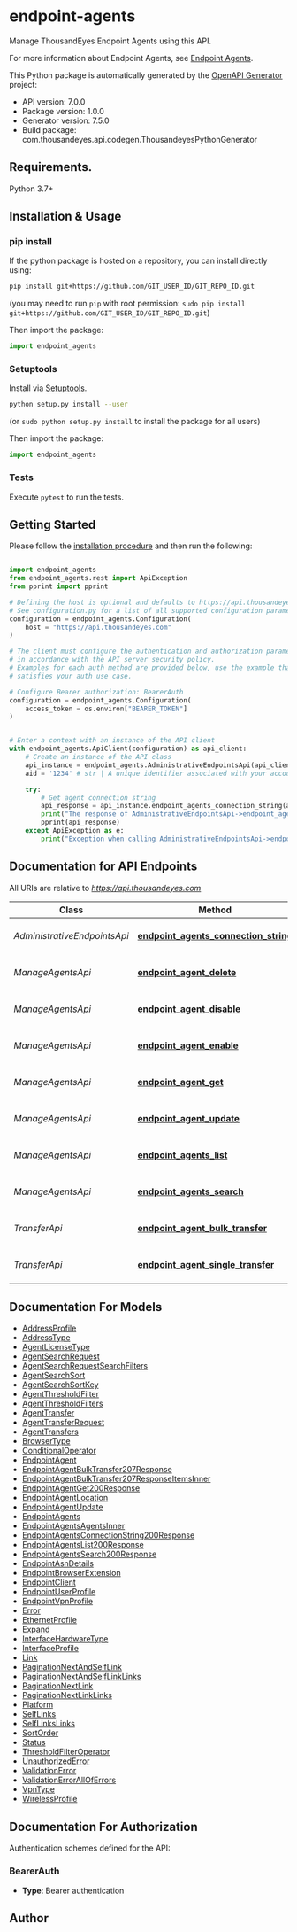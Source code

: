 # endpoint-agents
Manage ThousandEyes Endpoint Agents using this API. 

For more information about Endpoint Agents, see [Endpoint Agents](https://docs.thousandeyes.com/product-documentation/global-vantage-points/endpoint-agents).

This Python package is automatically generated by the [OpenAPI Generator](https://openapi-generator.tech) project:

- API version: 7.0.0
- Package version: 1.0.0
- Generator version: 7.5.0
- Build package: com.thousandeyes.api.codegen.ThousandeyesPythonGenerator

## Requirements.

Python 3.7+

## Installation & Usage
### pip install

If the python package is hosted on a repository, you can install directly using:

```sh
pip install git+https://github.com/GIT_USER_ID/GIT_REPO_ID.git
```
(you may need to run `pip` with root permission: `sudo pip install git+https://github.com/GIT_USER_ID/GIT_REPO_ID.git`)

Then import the package:
```python
import endpoint_agents
```

### Setuptools

Install via [Setuptools](http://pypi.python.org/pypi/setuptools).

```sh
python setup.py install --user
```
(or `sudo python setup.py install` to install the package for all users)

Then import the package:
```python
import endpoint_agents
```

### Tests

Execute `pytest` to run the tests.

## Getting Started

Please follow the [installation procedure](#installation--usage) and then run the following:

```python

import endpoint_agents
from endpoint_agents.rest import ApiException
from pprint import pprint

# Defining the host is optional and defaults to https://api.thousandeyes.com
# See configuration.py for a list of all supported configuration parameters.
configuration = endpoint_agents.Configuration(
    host = "https://api.thousandeyes.com"
)

# The client must configure the authentication and authorization parameters
# in accordance with the API server security policy.
# Examples for each auth method are provided below, use the example that
# satisfies your auth use case.

# Configure Bearer authorization: BearerAuth
configuration = endpoint_agents.Configuration(
    access_token = os.environ["BEARER_TOKEN"]
)


# Enter a context with an instance of the API client
with endpoint_agents.ApiClient(configuration) as api_client:
    # Create an instance of the API class
    api_instance = endpoint_agents.AdministrativeEndpointsApi(api_client)
    aid = '1234' # str | A unique identifier associated with your account group. You can retrieve your `AccountGroupId` from the `/account-groups` endpoint. Note that you must be assigned to the target account group. Specifying this parameter without being assigned to the target account group will result in an error response. (optional)

    try:
        # Get agent connection string
        api_response = api_instance.endpoint_agents_connection_string(aid=aid)
        print("The response of AdministrativeEndpointsApi->endpoint_agents_connection_string:\n")
        pprint(api_response)
    except ApiException as e:
        print("Exception when calling AdministrativeEndpointsApi->endpoint_agents_connection_string: %s\n" % e)

```

## Documentation for API Endpoints

All URIs are relative to *https://api.thousandeyes.com*

Class | Method | HTTP request | Description
------------ | ------------- | ------------- | -------------
*AdministrativeEndpointsApi* | [**endpoint_agents_connection_string**](docs/AdministrativeEndpointsApi.md#endpoint_agents_connection_string) | **GET** /v7/endpoint/agents/connection-string | Get agent connection string
*ManageAgentsApi* | [**endpoint_agent_delete**](docs/ManageAgentsApi.md#endpoint_agent_delete) | **DELETE** /v7/endpoint/agents/{agentId} | Delete endpoint agent
*ManageAgentsApi* | [**endpoint_agent_disable**](docs/ManageAgentsApi.md#endpoint_agent_disable) | **POST** /v7/endpoint/agents/{agentId}/disable | Disable endpoint agent
*ManageAgentsApi* | [**endpoint_agent_enable**](docs/ManageAgentsApi.md#endpoint_agent_enable) | **POST** /v7/endpoint/agents/{agentId}/enable | Enable endpoint agent
*ManageAgentsApi* | [**endpoint_agent_get**](docs/ManageAgentsApi.md#endpoint_agent_get) | **GET** /v7/endpoint/agents/{agentId} | Retrieve endpoint agent
*ManageAgentsApi* | [**endpoint_agent_update**](docs/ManageAgentsApi.md#endpoint_agent_update) | **PATCH** /v7/endpoint/agents/{agentId} | Update endpoint agent
*ManageAgentsApi* | [**endpoint_agents_list**](docs/ManageAgentsApi.md#endpoint_agents_list) | **GET** /v7/endpoint/agents | List endpoint agents
*ManageAgentsApi* | [**endpoint_agents_search**](docs/ManageAgentsApi.md#endpoint_agents_search) | **POST** /v7/endpoint/agents/filter | Filter endpoint agents
*TransferApi* | [**endpoint_agent_bulk_transfer**](docs/TransferApi.md#endpoint_agent_bulk_transfer) | **POST** /v7/endpoint/agents/transfer/bulk | Bulk transfer agents
*TransferApi* | [**endpoint_agent_single_transfer**](docs/TransferApi.md#endpoint_agent_single_transfer) | **POST** /v7/endpoint/agents/{agentId}/transfer | Transfer endpoint agent


## Documentation For Models

 - [AddressProfile](docs/AddressProfile.md)
 - [AddressType](docs/AddressType.md)
 - [AgentLicenseType](docs/AgentLicenseType.md)
 - [AgentSearchRequest](docs/AgentSearchRequest.md)
 - [AgentSearchRequestSearchFilters](docs/AgentSearchRequestSearchFilters.md)
 - [AgentSearchSort](docs/AgentSearchSort.md)
 - [AgentSearchSortKey](docs/AgentSearchSortKey.md)
 - [AgentThresholdFilter](docs/AgentThresholdFilter.md)
 - [AgentThresholdFilters](docs/AgentThresholdFilters.md)
 - [AgentTransfer](docs/AgentTransfer.md)
 - [AgentTransferRequest](docs/AgentTransferRequest.md)
 - [AgentTransfers](docs/AgentTransfers.md)
 - [BrowserType](docs/BrowserType.md)
 - [ConditionalOperator](docs/ConditionalOperator.md)
 - [EndpointAgent](docs/EndpointAgent.md)
 - [EndpointAgentBulkTransfer207Response](docs/EndpointAgentBulkTransfer207Response.md)
 - [EndpointAgentBulkTransfer207ResponseItemsInner](docs/EndpointAgentBulkTransfer207ResponseItemsInner.md)
 - [EndpointAgentGet200Response](docs/EndpointAgentGet200Response.md)
 - [EndpointAgentLocation](docs/EndpointAgentLocation.md)
 - [EndpointAgentUpdate](docs/EndpointAgentUpdate.md)
 - [EndpointAgents](docs/EndpointAgents.md)
 - [EndpointAgentsAgentsInner](docs/EndpointAgentsAgentsInner.md)
 - [EndpointAgentsConnectionString200Response](docs/EndpointAgentsConnectionString200Response.md)
 - [EndpointAgentsList200Response](docs/EndpointAgentsList200Response.md)
 - [EndpointAgentsSearch200Response](docs/EndpointAgentsSearch200Response.md)
 - [EndpointAsnDetails](docs/EndpointAsnDetails.md)
 - [EndpointBrowserExtension](docs/EndpointBrowserExtension.md)
 - [EndpointClient](docs/EndpointClient.md)
 - [EndpointUserProfile](docs/EndpointUserProfile.md)
 - [EndpointVpnProfile](docs/EndpointVpnProfile.md)
 - [Error](docs/Error.md)
 - [EthernetProfile](docs/EthernetProfile.md)
 - [Expand](docs/Expand.md)
 - [InterfaceHardwareType](docs/InterfaceHardwareType.md)
 - [InterfaceProfile](docs/InterfaceProfile.md)
 - [Link](docs/Link.md)
 - [PaginationNextAndSelfLink](docs/PaginationNextAndSelfLink.md)
 - [PaginationNextAndSelfLinkLinks](docs/PaginationNextAndSelfLinkLinks.md)
 - [PaginationNextLink](docs/PaginationNextLink.md)
 - [PaginationNextLinkLinks](docs/PaginationNextLinkLinks.md)
 - [Platform](docs/Platform.md)
 - [SelfLinks](docs/SelfLinks.md)
 - [SelfLinksLinks](docs/SelfLinksLinks.md)
 - [SortOrder](docs/SortOrder.md)
 - [Status](docs/Status.md)
 - [ThresholdFilterOperator](docs/ThresholdFilterOperator.md)
 - [UnauthorizedError](docs/UnauthorizedError.md)
 - [ValidationError](docs/ValidationError.md)
 - [ValidationErrorAllOfErrors](docs/ValidationErrorAllOfErrors.md)
 - [VpnType](docs/VpnType.md)
 - [WirelessProfile](docs/WirelessProfile.md)


<a id="documentation-for-authorization"></a>
## Documentation For Authorization


Authentication schemes defined for the API:
<a id="BearerAuth"></a>
### BearerAuth

- **Type**: Bearer authentication


## Author




